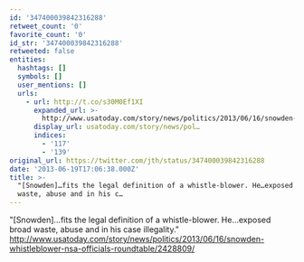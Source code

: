 ```yaml
---
id: '347400039842316288'
retweet_count: '0'
favorite_count: '0'
id_str: '347400039842316288'
retweeted: false
entities:
  hashtags: []
  symbols: []
  user_mentions: []
  urls:
    - url: http://t.co/s30M0Ef1XI
      expanded_url: >-
        http://www.usatoday.com/story/news/politics/2013/06/16/snowden-whistleblower-nsa-officials-roundtable/2428809/
      display_url: usatoday.com/story/news/pol…
      indices:
        - '117'
        - '139'
original_url: https://twitter.com/jth/status/347400039842316288
date: '2013-06-19T17:06:38.000Z'
title: >-
  "[Snowden]…fits the legal definition of a whistle-blower. He…exposed broad
  waste, abuse and in his c…
---
```


"[Snowden]…fits the legal definition of a whistle-blower. He…exposed broad waste, abuse and in his case illegality." http://www.usatoday.com/story/news/politics/2013/06/16/snowden-whistleblower-nsa-officials-roundtable/2428809/